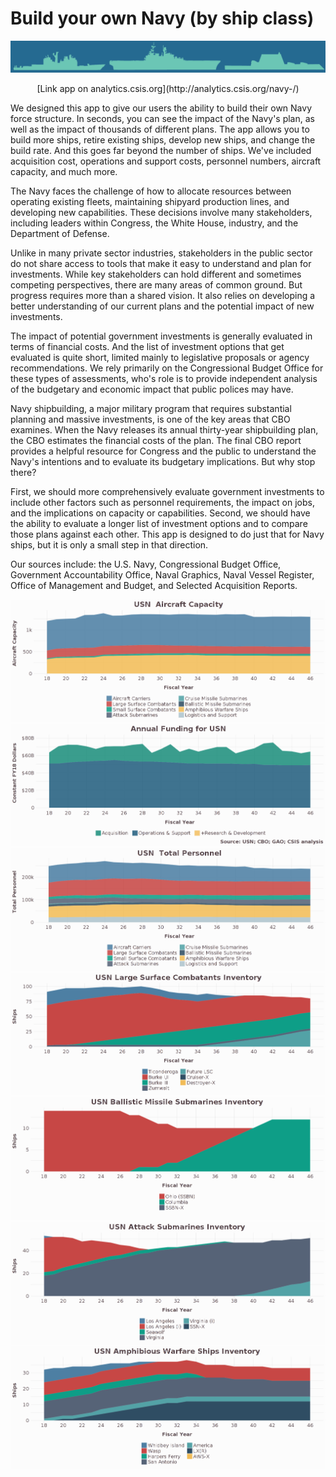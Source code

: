 # Build your own Navy (by ship class)
![](screenshots/navy+graphic.png "")
<p align="center">[Link app on analytics.csis.org](http://analytics.csis.org/navy-/)<p/> 
We designed this app to give our users the ability to build their own Navy force structure. In seconds, you can see the impact of the Navy's plan, as well as the impact of thousands of different plans. The app allows you to build more ships, retire existing ships, develop new ships, and change the build rate. And this goes far beyond the number of ships. We've included acquisition cost, operations and support costs, personnel numbers, aircraft capacity, and much more.<br/> 

The Navy faces the challenge of how to allocate resources between operating existing fleets, maintaining shipyard production lines, and developing new capabilities. These decisions involve many stakeholders, including leaders within Congress, the White House, industry, and the Department of Defense.<br/>

Unlike in many private sector industries, stakeholders in the public sector do not share access to tools that make it easy to understand and plan for investments. While key stakeholders can hold different and sometimes competing perspectives, there are many areas of common ground. But progress requires more than a shared vision. It also relies on developing a better understanding of our current plans and the potential impact of new investments.<br/>

The impact of potential government investments is generally evaluated in terms of financial costs. And the list of investment options that get evaluated is quite short, limited mainly to legislative proposals or agency recommendations.
We rely primarily on the Congressional Budget Office for these types of assessments, who's role is to provide independent analysis of the budgetary and economic impact that public polices may have.<br/>

Navy shipbuilding, a major military program that requires substantial planning and massive investments, is one of the key areas that CBO examines. When the Navy releases its annual thirty-year shipbuilding plan, the CBO estimates the financial costs of the plan. The final CBO report provides a helpful resource for Congress and the public to understand the Navy's intentions and to evaluate its budgetary implications. But why stop there?<br/>

First, we should more comprehensively evaluate government investments to include other factors such as personnel requirements, the impact on jobs, and the implications on capacity or capabilities. Second, we should have the ability to evaluate a longer list of investment options and to compare those plans against each other. This app is designed to do just that for Navy ships, but it is only a small step in that direction.<br/>

Our sources include: the U.S. Navy, Congressional Budget Office, Government Accountability Office, Naval Graphics, Naval Vessel Register, Office of Management and Budget, and Selected Acquisition Reports.<br/>

![](screenshots/aircraft.png "")
![](screenshots/funding.png "")
![](screenshots/personnel.png "")
![](screenshots/lsc.png "")
![](screenshots/ssbn.png "")
![](screenshots/ssn.png "")
![](screenshots/aws.png "")
